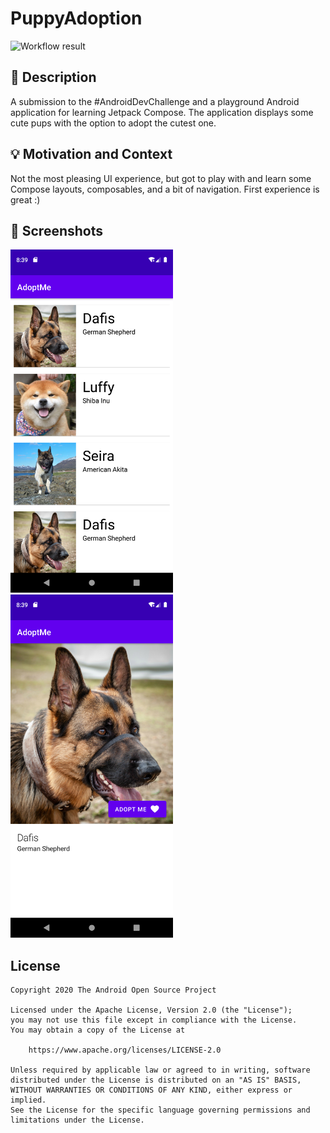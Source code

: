 # PuppyAdoption

![Workflow result](https://github.com/<raudonikis>/<puppyAdoption>/workflows/Check/badge.svg)


## :scroll: Description
A submission to the #AndroidDevChallenge and a playground Android application for learning Jetpack Compose.
The application displays some cute pups with the option to adopt the cutest one.
## :bulb: Motivation and Context
Not the most pleasing UI experience, but got to play with and learn some Compose layouts, composables, and a bit of navigation. First experience is great :)

## :camera_flash: Screenshots
<img src="/results/screenshot_1.png" width="260">&emsp;<img src="/results/screenshot_2.png" width="260">

## License
```
Copyright 2020 The Android Open Source Project

Licensed under the Apache License, Version 2.0 (the "License");
you may not use this file except in compliance with the License.
You may obtain a copy of the License at

    https://www.apache.org/licenses/LICENSE-2.0

Unless required by applicable law or agreed to in writing, software
distributed under the License is distributed on an "AS IS" BASIS,
WITHOUT WARRANTIES OR CONDITIONS OF ANY KIND, either express or implied.
See the License for the specific language governing permissions and
limitations under the License.
```